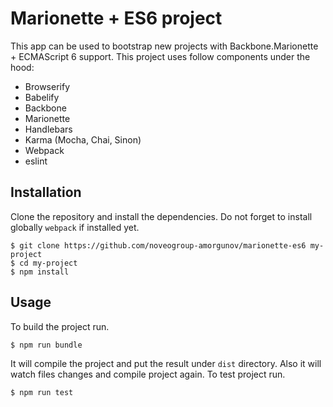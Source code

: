 Marionette + ES6 project
======================
This app can be used to bootstrap new projects with Backbone.Marionette + ECMAScript 6 support. 
This project uses follow components under the hood:

 - Browserify
 - Babelify
 - Backbone
 - Marionette
 - Handlebars
 - Karma (Mocha, Chai, Sinon)
 - Webpack
 - eslint

Installation
-----
Clone the repository and install the dependencies. Do not forget to install globally `webpack` if installed yet.

    $ git clone https://github.com/noveogroup-amorgunov/marionette-es6 my-project
    $ cd my-project
    $ npm install

Usage
------
To build the project run. 

    $ npm run bundle

It will compile the project and put the result under `dist` directory. Also it will watch files changes and compile project again.
To test project run.

    $ npm run test